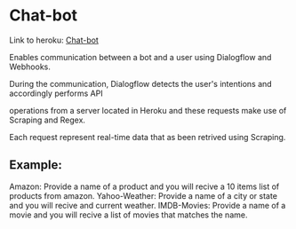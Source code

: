 # Chat-bot

Link to heroku: <a href="https://moshe-chatbot.herokuapp.com/swagger-ui.html">Chat-bot</a>

Enables communication between a bot and a user using Dialogflow and Webhooks.

During the communication, Dialogflow detects the user's intentions and accordingly performs API

operations from a server located in Heroku and these requests make use of Scraping and Regex.

Each request represent real-time data that as been retrived using Scraping.

## Example: 

Amazon: Provide a name of a product and you will recive a 10 items list of products from amazon.
Yahoo-Weather: Provide a name of a city or state and you will recive and current weather.
IMDB-Movies: Provide a name of a movie and you will recive a list of movies that matches the name.

